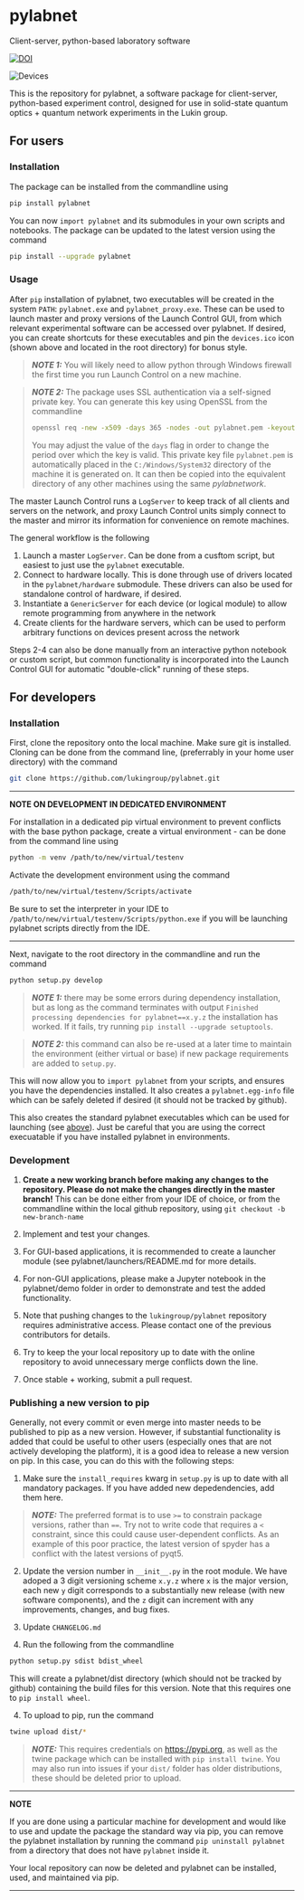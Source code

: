 # pylabnet

Client-server, python-based laboratory software


[![DOI](https://zenodo.org/badge/219227835.svg)](https://zenodo.org/badge/latestdoi/219227835)

 ![Devices](https://raw.githubusercontent.com/lukingroup/pylabnet/master/devices.ico)

This is the repository for pylabnet, a software package for client-server, python-based experiment control, designed for use in solid-state quantum optics + quantum network experiments in the Lukin group.

## For users

### Installation

The package can be installed from the commandline using
```bash
pip install pylabnet
```
You can now `import pylabnet` and its submodules in your own scripts and notebooks. The package can be updated to the latest version using the command
```bash
pip install --upgrade pylabnet
```

### <a name="executable"></a>Usage

 After `pip` installation of pylabnet, two executables will be created in the system `PATH`: `pylabnet.exe` and `pylabnet_proxy.exe`. These can be used to launch master and proxy versions of the Launch Control GUI, from which relevant experimental software can be accessed over pylabnet. If desired, you can create shortcuts for these executables and pin the `devices.ico` icon (shown above and located in the root directory) for bonus style.

 > **_NOTE 1:_** You will likely need to allow python through Windows firewall the first time you run Launch Control on a new machine.

> **_NOTE 2:_** The package uses SSL authentication via a self-signed private key. You can generate this key using OpenSSL from the commandline
> ```bash
> openssl req -new -x509 -days 365 -nodes -out pylabnet.pem -keyout pylabnet.pem
> ```
> You may adjust the value of the `days` flag in order to change the period over which the key is valid. This private key file `pylabnet.pem` is automatically placed in the `C:/Windows/System32` directory of the machine it is generated on. It can then be copied into the equivalent directory of any other machines using the same *pylabnetwork*.

The master Launch Control runs a `LogServer` to keep track of all clients and servers on the network, and proxy Launch Control units simply connect to the master and mirror its information for convenience on remote machines.

The general workflow is the following

1. Launch a master `LogServer`. Can be done from a cusftom script, but easiest to just use the `pylabnet` executable.
2. Connect to hardware locally. This is done through use of drivers located in the `pylabnet/hardware` submodule. These drivers can also be used for standalone control of hardware, if desired.
3. Instantiate a `GenericServer` for each device (or logical module) to allow remote programming from anywhere in the network
4. Create clients for the hardware servers, which can be used to perform arbitrary functions on devices present across the network

Steps 2-4 can also be done manually from an interactive python notebook or custom script, but common functionality is incorporated into the Launch Control GUI for automatic "double-click" running of these steps.

## For developers

### Installation

First, clone the repository onto the local machine. Make sure git is installed. Cloning can be done from the command line, (preferrably in your home user directory) with the command
```bash
git clone https://github.com/lukingroup/pylabnet.git
```
---
**NOTE ON DEVELOPMENT IN DEDICATED ENVIRONMENT**

For installation in a dedicated pip virtual environment to prevent conflicts with the base python package, create a virtual environment - can be done from the command line using
```bash
python -m venv /path/to/new/virtual/testenv
```

Activate the development environment using the command
```bash
/path/to/new/virtual/testenv/Scripts/activate
```
Be sure to set the interpreter in your IDE to `/path/to/new/virtual/testenv/Scripts/python.exe` if you will be launching pylabnet scripts directly from the IDE.

---
Next, navigate to the root directory in the commandline and run the command
```bash
python setup.py develop
```
> **_NOTE 1:_** there may be some errors during dependency installation, but as long as the command terminates with output `Finished processing dependencies for pylabnet==x.y.z` the installation has worked. If it fails, try running `pip install --upgrade setuptools`.

> **_NOTE 2:_** this command can also be re-used at a later time to maintain the environment (either virtual or base) if new package requirements are added to `setup.py`.

This will now allow you to `import pylabnet` from your scripts, and ensures you have the dependencies installed. It also creates a `pylabnet.egg-info` file which can be safely deleted if desired (it should not be tracked by github).

This also creates the standard pylabnet executables which can be used for launching (see [above](#executable)). Just be careful that you are using the correct execuatable if you have installed pylabnet in environments.

### Development

1. **Create a new working branch before making any changes to the repository. Please do not make the changes directly in the master branch!** This can be done either from your IDE of choice, or from the commandline within the local github repository, using `git checkout -b new-branch-name`

2. Implement and test your changes.

3. For GUI-based applications, it is recommended to create a launcher module (see pylabnet/launchers/README.md for more details.

4. For non-GUI applications, please make a Jupyter notebook in the pylabnet/demo folder in order to demonstrate and test the added functionality.

5. Note that pushing changes to the `lukingroup/pylabnet` repository requires administrative access. Please contact one of the previous contributors for details.

6. Try to keep the your local repository up to date with the online repository to avoid unnecessary merge conflicts down the line.

7. Once stable + working, submit a pull request.

### Publishing a new version to pip

Generally, not every commit or even merge into master needs to be published to pip as a new version. However, if substantial functionality is added that could be useful to other users (especially ones that are not actively developing the platform), it is a good idea to release a new version on pip. In this case, you can do this with the following steps:

1. Make sure the `install_requires` kwarg in `setup.py` is up to date with all mandatory packages. If you have added new depedendencies, add them here.
 > **_NOTE:_** The preferred format is to use `>=` to constrain package versions, rather than `==`. Try not to write code that requires a `<` constraint, since this could cause user-dependent conflicts. As an example of this poor practice, the latest version of spyder has a conflict with the latest versions of pyqt5.

2. Update the version number in `__init__.py` in the root module. We have adoped a 3 digit versioning scheme `x.y.z` where `x` is the major version, each new `y` digit corresponds to a substantially new release (with new software components), and the `z` digit can increment with any improvements, changes, and bug fixes.

3. Update `CHANGELOG.md`

3. Run the following from the commandline
```bash
python setup.py sdist bdist_wheel
```
This will create a pylabnet/dist directory (which should not be tracked by github) containing the build files for this version. Note that this requires one to `pip install wheel`.

4. To upload to pip, run the command
```bash
twine upload dist/*
```
> **_NOTE:_** This requires credentials on https://pypi.org, as well as the twine package which can be installed with `pip install twine`. You may also run into issues if your `dist/` folder has older distributions, these should be deleted prior to upload.
---
**NOTE**

If you are done using a particular machine for development and would like to use and update the package the standard way via pip, you can remove the pylabnet installation by running the command `pip uninstall pylabnet` from a directory that does not have `pylabnet` inside it.

Your local repository can now be deleted and pylabnet can be installed, used, and maintained via pip.

---
